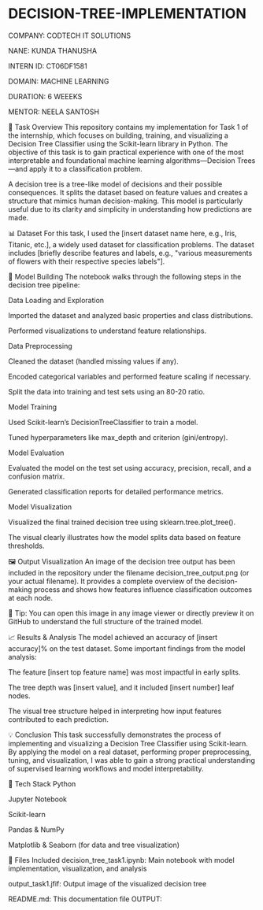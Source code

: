 # DECISION-TREE-IMPLEMENTATION

COMPANY: CODTECH IT SOLUTIONS

NANE: KUNDA THANUSHA

INTERN ID: CT06DF1581

DOMAIN: MACHINE LEARNING

DURATION: 6 WEEEKS

MENTOR: NEELA SANTOSH

📝 Task Overview
This repository contains my implementation for Task 1 of the internship, which focuses on building, training, and visualizing a Decision Tree Classifier using the Scikit-learn library in Python. The objective of this task is to gain practical experience with one of the most interpretable and foundational machine learning algorithms—Decision Trees—and apply it to a classification problem.

A decision tree is a tree-like model of decisions and their possible consequences. It splits the dataset based on feature values and creates a structure that mimics human decision-making. This model is particularly useful due to its clarity and simplicity in understanding how predictions are made.

📊 Dataset
For this task, I used the [insert dataset name here, e.g., Iris, Titanic, etc.], a widely used dataset for classification problems. The dataset includes [briefly describe features and labels, e.g., "various measurements of flowers with their respective species labels"].

🧠 Model Building
The notebook walks through the following steps in the decision tree pipeline:

Data Loading and Exploration

Imported the dataset and analyzed basic properties and class distributions.

Performed visualizations to understand feature relationships.

Data Preprocessing

Cleaned the dataset (handled missing values if any).

Encoded categorical variables and performed feature scaling if necessary.

Split the data into training and test sets using an 80-20 ratio.

Model Training

Used Scikit-learn’s DecisionTreeClassifier to train a model.

Tuned hyperparameters like max_depth and criterion (gini/entropy).

Model Evaluation

Evaluated the model on the test set using accuracy, precision, recall, and a confusion matrix.

Generated classification reports for detailed performance metrics.

Model Visualization

Visualized the final trained decision tree using sklearn.tree.plot_tree().

The visual clearly illustrates how the model splits data based on feature thresholds.

🖼️ Output Visualization
An image of the decision tree output has been included in the repository under the filename decision_tree_output.png (or your actual filename).
It provides a complete overview of the decision-making process and shows how features influence classification outcomes at each node.

📌 Tip: You can open this image in any image viewer or directly preview it on GitHub to understand the full structure of the trained model.

📈 Results & Analysis
The model achieved an accuracy of [insert accuracy]% on the test dataset.
Some important findings from the model analysis:

The feature [insert top feature name] was most impactful in early splits.

The tree depth was [insert value], and it included [insert number] leaf nodes.

The visual tree structure helped in interpreting how input features contributed to each prediction.

💡 Conclusion
This task successfully demonstrates the process of implementing and visualizing a Decision Tree Classifier using Scikit-learn. By applying the model on a real dataset, performing proper preprocessing, tuning, and visualization, I was able to gain a strong practical understanding of supervised learning workflows and model interpretability.

🔧 Tech Stack
Python

Jupyter Notebook

Scikit-learn

Pandas & NumPy

Matplotlib & Seaborn (for data and tree visualization)

📁 Files Included
decision_tree_task1.ipynb: Main notebook with model implementation, visualization, and analysis

output_task1.jfif: Output image of the visualized decision tree

README.md: This documentation file
OUTPUT:
